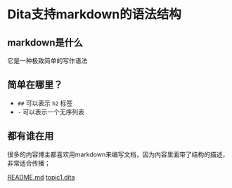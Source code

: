 # Dita支持markdown的语法结构

## markdown是什么
它是一种极致简单的写作语法

## 简单在哪里？
- `##` 可以表示 `h2` 标签
- `-` 可以表示一个无序列表

## 都有谁在用
很多的内容博主都喜欢用markdown来编写文档，因为内容里面带了结构的描述，非常适合传播；

[README.md](README.md)
[topic1.dita](topic1.dita)